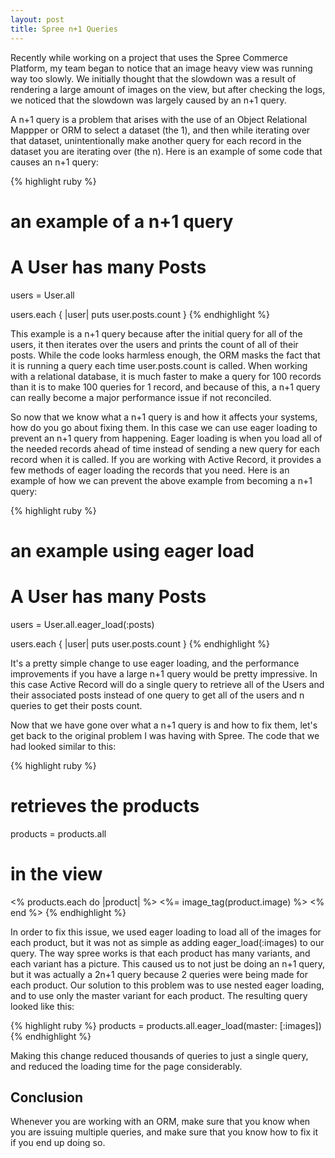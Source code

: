 ```yaml
---
layout: post
title: Spree n+1 Queries
---
```


Recently while working on a project that uses the Spree Commerce Platform, my
team began to notice that an image heavy view was running way too slowly. We
initially thought that the slowdown was a result of rendering a large amount of images
on the view, but after checking the logs, we noticed that the slowdown was largely 
caused by an n+1 query.

A n+1 query is a problem that arises with the use of an Object Relational
Mappper or ORM to select a dataset (the 1), and then while iterating over that
dataset, unintentionally make another query for each record in the dataset you
are iterating over (the n). Here is an example of some code that causes an n+1
query:

{% highlight ruby %}
# an example of a n+1 query
# A User has many Posts
users = User.all

users.each { |user| puts user.posts.count }
{% endhighlight %}

This example is a n+1 query because after the initial query for all of the
users, it then iterates over the users and prints the count of all of their
posts. While the code looks harmless enough, the ORM masks the fact that it is
running a query each time user.posts.count is called. When working with a 
relational database, it is much faster to make a query for 100 records than it is to make 100 queries for 1
record, and because of this, a n+1 query can really become a major performance
issue if not reconciled.

So now that we know what a n+1 query is and how it affects your systems, how do
you go about fixing them. In this case we can use eager loading to prevent an
n+1 query from happening. Eager loading is when you load all of the needed
records ahead of time instead of sending a new query for each record when it is
called. If you are working with Active Record, it provides a few methods of
eager loading the records that you need. Here is an example of how we can
prevent the above example from becoming a n+1 query:


{% highlight ruby %}
# an example using eager load
# A User has many Posts
users = User.all.eager_load(:posts)

users.each { |user| puts user.posts.count }
{% endhighlight %}

It's a pretty simple change to use eager loading, and the performance
improvements if you have a large n+1 query would be pretty impressive. In this
case Active Record will do a single query to retrieve all of the Users and their
associated posts instead of one query to get all of the users and n queries to
get their posts count.

Now that we have gone over what a n+1 query is and how to fix them, let's get
back to the original problem I was having with Spree. The code that we had
looked similar to this: 

{% highlight ruby %}
# retrieves the products
products = products.all

# in the view
<% products.each do |product| %>
  <%= image_tag(product.image) %>
<% end %>
{% endhighlight %}

In order to fix this issue, we used eager loading to load all of the images for
each product, but it was not as simple as adding eager_load(:images) to our
query. The way spree works is that each product has many variants, and each
variant has a picture. This caused us to not just be doing an n+1 query, but it
was actually a 2n+1 query because 2 queries were being made for each product.
Our solution to this problem was to use nested eager loading, and to use only
the master variant for each product. The resulting query looked like this:

{% highlight ruby %}
products = products.all.eager_load(master: [:images])
{% endhighlight %}

Making this change reduced thousands of queries to just a single query, and
reduced the loading time for the page considerably.

## Conclusion

Whenever you are working with an ORM, make sure that you know when you are
issuing multiple queries, and make sure that you know how to fix it if you end
up doing so.
